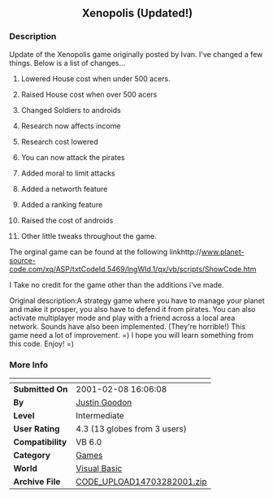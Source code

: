 ﻿<div align="center">

## Xenopolis \(Updated\!\)


</div>

### Description

Update of the Xenopolis game originally posted by Ivan. I've changed a few things. Below is a list of changes...

1) Lowered House cost when under 500 acers.

2) Raised House cost when over 500 acers

3) Changed Soldiers to androids

4) Research now affects income

5) Research cost lowered

6) You can now attack the pirates

7) Added moral to limit attacks

8) Added a networth feature

9) Added a ranking feature

10) Raised the cost of androids

11) Other little tweaks throughout the game.

The orginal game can be found at the following linkhttp://www.planet-source-code.com/xq/ASP/txtCodeId.5469/lngWId.1/qx/vb/scripts/ShowCode.htm

I Take no credit for the game other than the additions i've made.

Original description:A strategy game where you have to manage your planet and make it prosper, you also have to defend it from pirates. You can also activate multiplayer mode and play with a friend across a local area network. Sounds have also been implemented. (They're horrible!) This game need a lot of improvement. =) I hope you will learn something from this code. Enjoy! =)
 
### More Info
 


<span>             |<span>
---                |---
**Submitted On**   |2001-02-08 16:06:08
**By**             |[Justin Goodon](https://github.com/Planet-Source-Code/PSCIndex/blob/master/ByAuthor/justin-goodon.md)
**Level**          |Intermediate
**User Rating**    |4.3 (13 globes from 3 users)
**Compatibility**  |VB 6\.0
**Category**       |[Games](https://github.com/Planet-Source-Code/PSCIndex/blob/master/ByCategory/games__1-38.md)
**World**          |[Visual Basic](https://github.com/Planet-Source-Code/PSCIndex/blob/master/ByWorld/visual-basic.md)
**Archive File**   |[CODE\_UPLOAD14703282001\.zip](https://github.com/Planet-Source-Code/justin-goodon-xenopolis-updated__1-15131/archive/master.zip)








